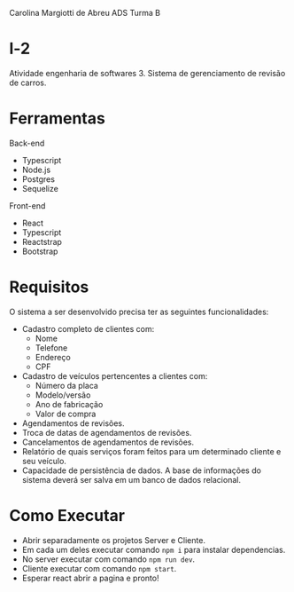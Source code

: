 Carolina Margiotti de Abreu ADS Turma B

# l-2
Atividade engenharia de softwares 3.
Sistema de gerenciamento de revisão de carros.

# Ferramentas
Back-end 
- Typescript
- Node.js
- Postgres
- Sequelize

Front-end
- React
- Typescript
- Reactstrap
- Bootstrap

# Requisitos
O sistema a ser desenvolvido precisa ter as seguintes funcionalidades:
- Cadastro completo de clientes com:
  - Nome
  - Telefone
  - Endereço
  - CPF
- Cadastro de veículos pertencentes a clientes com:
  - Número da placa
  - Modelo/versão
  - Ano de fabricação
  - Valor de compra
- Agendamentos de revisões.
- Troca de datas de agendamentos de revisões.
- Cancelamentos de agendamentos de revisões.
- Relatório de quais serviços foram feitos para um determinado cliente e seu
veículo.
- Capacidade de persistência de dados. A base de informações do sistema deverá
ser salva em um banco de dados relacional.

# Como Executar
- Abrir separadamente os projetos Server e Cliente.
- Em cada um deles executar comando `npm i` para instalar dependencias.
- No server executar com comando `npm run dev`.
- Cliente executar com comando `npm start`.
- Esperar react abrir a pagina e pronto!
